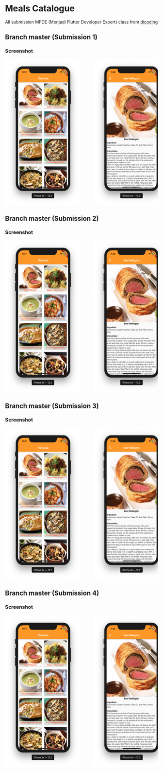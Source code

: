 # Meals Catalogue

All submission MFDE (Menjadi Flutter Developer Expert) class from <a href="https://www.dicoding.com/academies/110/">dicoding</a> 

## Branch master (Submission 1)
### Screenshot

<pre>
<img src="screenshot/1.png" width="250" height="480">     <img src="screenshot/2.png" width="250" height="480">
</pre>

## Branch master (Submission 2)
### Screenshot

<pre>
<img src="screenshot/1.png" width="250" height="500">     <img src="screenshot/2.png" width="250" height="500">
</pre>

## Branch master (Submission 3)
### Screenshot

<pre>
<img src="screenshot/1.png" width="250" height="500">     <img src="screenshot/2.png" width="250" height="500">
</pre>

## Branch master (Submission 4)
### Screenshot

<pre>
<img src="screenshot/1.png" width="250" height="500">     <img src="screenshot/2.png" width="250" height="500">
</pre>
